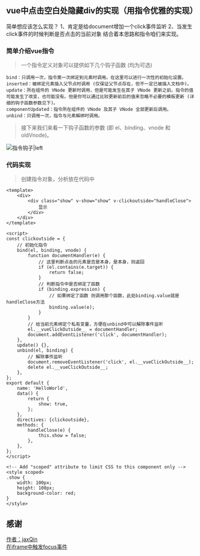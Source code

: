 ## vue中点击空白处隐藏div的实现（用指令优雅的实现）

简单想应该怎么实现？ 1、肯定是给document增加一个click事件监听 2、当发生click事件的时候判断是否点击的当前对象 结合着本思路和指令咱们来实现。

### 简单介绍vue指令

> 一个指令定义对象可以提供如下几个钩子函数 (均为可选)  

```
bind：只调用一次，指令第一次绑定到元素时调用。在这里可以进行一次性的初始化设置。
inserted：被绑定元素插入父节点时调用 (仅保证父节点存在，但不一定已被插入文档中)。
update：所在组件的 VNode 更新时调用，但是可能发生在其子 VNode 更新之前。指令的值可能发生了改变，也可能没有。但是你可以通过比较更新前后的值来忽略不必要的模板更新 (详细的钩子函数参数见下)。
componentUpdated：指令所在组件的 VNode 及其子 VNode 全部更新后调用。
unbind：只调用一次，指令与元素解绑时调用。
```
> 接下来我们来看一下钩子函数的参数 (即 el、binding、vnode 和 oldVnode)。  

![指令钩子|left](https://user-gold-cdn.xitu.io/2018/4/18/162d8393dec59fbe?imageView2/0/w/1280/h/960/format/webp/ignore-error/1)

### 代码实现

> 创建指令对象，分析放在代码中

```
<template>
	<div>
		<div class="show" v-show="show" v-clickoutside="handleClose">
			显示
		</div>
	</div>
</template>

<script>
const clickoutside = {
	// 初始化指令
    bind(el, binding, vnode) {
        function documentHandler(e) {
			// 这里判断点击的元素是否是本身，是本身，则返回
            if (el.contains(e.target)) {
                return false;
			}
			// 判断指令中是否绑定了函数
            if (binding.expression) {
				// 如果绑定了函数 则调用那个函数，此处binding.value就是handleClose方法
                binding.value(e);
            }
		}
		// 给当前元素绑定个私有变量，方便在unbind中可以解除事件监听
        el.__vueClickOutside__ = documentHandler;
        document.addEventListener('click', documentHandler);
    },
    update() {},
    unbind(el, binding) {
		// 解除事件监听
        document.removeEventListener('click', el.__vueClickOutside__);
        delete el.__vueClickOutside__;
    },
};
export default {
    name: 'HelloWorld',
    data() {
        return {
            show: true,
        };
    },
    directives: {clickoutside},
    methods: {
        handleClose(e) {
            this.show = false;
        },
    },
};
</script>

<!-- Add "scoped" attribute to limit CSS to this component only -->
<style scoped>
.show {
    width: 100px;
    height: 100px;
    background-color: red;
}
</style>
```
## 感谢
[作者：jaxQin](https://juejin.im/post/5ad718e66fb9a028c22b4d27)  
[在iframe中触发focus事件](https://github.com/TaoXuSheng/focus-outside)